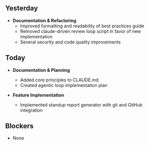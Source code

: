 ## Yesterday

- **Documentation & Refactoring**
  - Improved formatting and readability of best practices guide
  - Removed claude-driven review loop script in favor of new implementation
  - Several security and code quality improvements

## Today

- **Documentation & Planning**

  - Added core principles to CLAUDE.md
  - Created agentic loop implementation plan

- **Feature Implementation**
  - Implemented standup report generator with git and GitHub integration

## Blockers

- None
